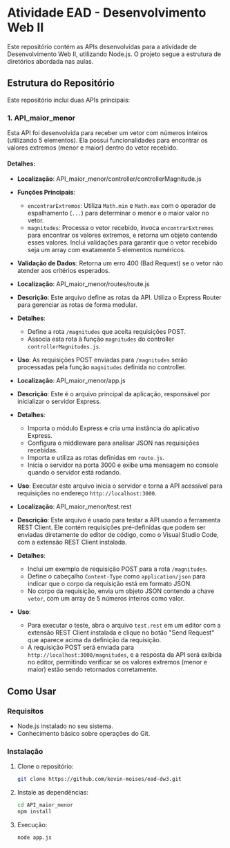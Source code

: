 # Atividade EAD - Desenvolvimento Web II

Este repositório contém as APIs desenvolvidas para a atividade de Desenvolvimento Web II, utilizando Node.js. O projeto segue a estrutura de diretórios abordada nas aulas.

## Estrutura do Repositório

Este repositório inclui duas APIs principais:

### 1. API_maior_menor

Esta API foi desenvolvida para receber um vetor com números inteiros (utilizando 5 elementos). Ela possui funcionalidades para encontrar os valores extremos (menor e maior) dentro do vetor recebido.

#### Detalhes:

- **Localização**: API_maior_menor/controller/controllerMagnitude.js
- **Funções Principais**:
  - `encontrarExtremos`: Utiliza `Math.min` e `Math.max` com o operador de espalhamento (`...`) para determinar o menor e o maior valor no vetor.
  - `magnitudes`: Processa o vetor recebido, invoca `encontrarExtremos` para encontrar os valores extremos, e retorna um objeto contendo esses valores. Inclui validações para garantir que o vetor recebido seja um array com exatamente 5 elementos numéricos.
- **Validação de Dados**: Retorna um erro 400 (Bad Request) se o vetor não atender aos critérios esperados.

- **Localização**: API_maior_menor/routes/route.js
- **Descrição**: Este arquivo define as rotas da API. Utiliza o Express Router para gerenciar as rotas de forma modular.
- **Detalhes**:
  - Define a rota `/magnitudes` que aceita requisições POST.
  - Associa esta rota à função `magnitudes` do controller `controllerMagnitudes.js`.
- **Uso**: As requisições POST enviadas para `/magnitudes` serão processadas pela função `magnitudes` definida no controller.

- **Localização**: API_maior_menor/app.js
- **Descrição**: Este é o arquivo principal da aplicação, responsável por inicializar o servidor Express.
- **Detalhes**:
  - Importa o módulo Express e cria uma instância do aplicativo Express.
  - Configura o middleware para analisar JSON nas requisições recebidas.
  - Importa e utiliza as rotas definidas em `route.js`.
  - Inicia o servidor na porta 3000 e exibe uma mensagem no console quando o servidor está rodando.
- **Uso**: Executar este arquivo inicia o servidor e torna a API acessível para requisições no endereço `http://localhost:3000`.

- **Localização**: API_maior_menor/test.rest
- **Descrição**: Este arquivo é usado para testar a API usando a ferramenta REST Client. Ele contém requisições pré-definidas que podem ser enviadas diretamente do editor de código, como o Visual Studio Code, com a extensão REST Client instalada.
- **Detalhes**:
  - Inclui um exemplo de requisição POST para a rota `/magnitudes`.
  - Define o cabeçalho `Content-Type` como `application/json` para indicar que o corpo da requisição está em formato JSON.
  - No corpo da requisição, envia um objeto JSON contendo a chave `vetor`, com um array de 5 números inteiros como valor.
- **Uso**:
  - Para executar o teste, abra o arquivo `test.rest` em um editor com a extensão REST Client instalada e clique no botão "Send Request" que aparece acima da definição da requisição.
  - A requisição POST será enviada para `http://localhost:3000/magnitudes`, e a resposta da API será exibida no editor, permitindo verificar se os valores extremos (menor e maior) estão sendo retornados corretamente.

## Como Usar

### Requisitos

- Node.js instalado no seu sistema.
- Conhecimento básico sobre operações do Git.

### Instalação

1. Clone o repositório:
   ```bash
   git clone https://github.com/kevin-moises/ead-dw3.git

2. Instale as dependências:
   ```bash
   cd API_maior_menor
   npm install

3. Execução:
   ```bash
   node app.js
   

